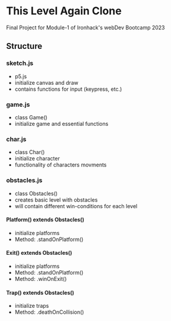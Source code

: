 # This Level Again Clone
Final Project for Module-1 of Ironhack's webDev Bootcamp 2023

## Structure
### sketch.js 
* p5.js
* initialize canvas and draw
* contains functions for input (keypress, etc.)

### game.js
* class Game()
* initialize game and essential functions

### char.js
* class Char()
* initialize character
* functionality of characters movments

### obstacles.js
* class Obstacles()
* creates basic level with obstacles
* will contain different win-conditions for each level
#### Platform() extends Obstacles()
* initialize platforms
* Method: .standOnPlatform()
#### Exit() extends Obstacles()
* initialize platforms
* Method: .standOnPlatform()
* Method: .winOnExit()
#### Trap() extends Obstacles()
* initialize traps 
* Method: .deathOnCollision()
